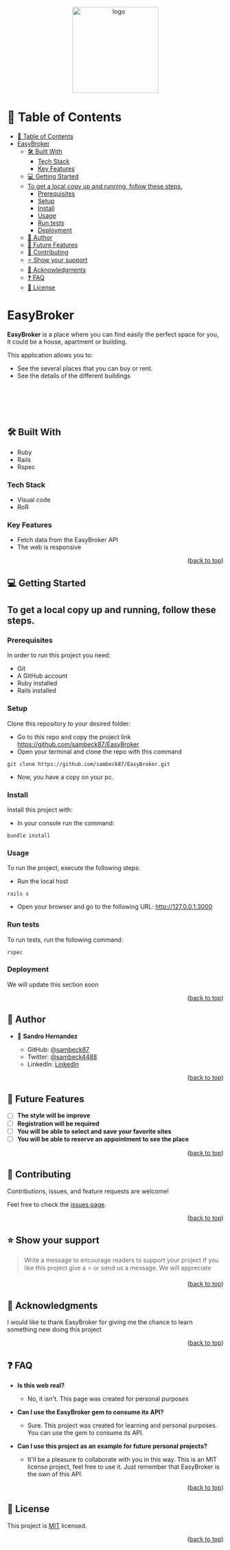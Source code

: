 <a name="readme-top"></a>

<div align="center">
  <img src="https://cdn.easybroker.com/assets/product/logos/logo-stacked-white-6f371498aca1bf1b01d4148c40d6fa0cefe6771d3dd0e16e09bf5b006210be24.svg" alt="logo" width="200"  height="auto" />
  <br/>
</div>

<!-- TABLE OF CONTENTS -->

# 📗 Table of Contents

- [📗 Table of Contents](#-table-of-contents)
- [EasyBroker ](#easybroker-)
  - [🛠 Built With ](#-built-with-)
    - [Tech Stack ](#tech-stack-)
    - [Key Features ](#key-features-)
  - [💻 Getting Started ](#-getting-started-)
  - [To get a local copy up and running, follow these steps.](#to-get-a-local-copy-up-and-running-follow-these-steps)
    - [Prerequisites](#prerequisites)
    - [Setup](#setup)
    - [Install](#install)
    - [Usage](#usage)
    - [Run tests](#run-tests)
    - [Deployment](#deployment)
  - [👥 Author ](#-author-)
  - [🔭 Future Features ](#-future-features-)
  - [🤝 Contributing ](#-contributing-)
  - [⭐️ Show your support ](#️-show-your-support-)
  - [🙏 Acknowledgments ](#-acknowledgments-)
  - [❓ FAQ ](#-faq-)
  - [📝 License ](#-license-)

<!-- PROJECT DESCRIPTION -->

# EasyBroker <a name="about-project"></a>


**EasyBroker** is a place where you can find easily the perfect space for you, it could be a house, apartment or building.

This application allows you to:

- See the several places that you can buy or rent.
- See the details of the different buildings

 <br></br>

<br>

## 🛠 Built With <a name="built-with"></a>
- Ruby
- Rails
- Rspec


### Tech Stack <a name="tech-stack"></a>
- Visual code
- RoR

<!-- Features -->

### Key Features <a name="key-features"></a>

- Fetch data from the EasyBroker API
- The web is responsive

<p align="right">(<a href="#readme-top">back to top</a>)</p>



<!-- GETTING STARTED -->

## 💻 Getting Started <a name="getting-started"></a>

 ## To get a local copy up and running, follow these steps.

### Prerequisites

In order to run this project you need:

- Git
- A GitHub account
- Ruby installed
- Rails installed

### Setup

Clone this repository to your desired folder:

- Go to this repo and copy the project link
        https://github.com/sambeck87/EasyBroker
- Open your terminal and clone the repo with this command
```
git clone https://github.com/sambeck87/EasyBroker.git
```
- Now, you have a copy on your pc.


### Install

Install this project with:

- In your console run the command:
```
bundle install
```


### Usage

To run the project, execute the following steps:

- Run the local host
```
rails s
```
- Open your browser and go to the following URL:
http://127.0.0.1:3000

### Run tests

To run tests, run the following command:
```
rspec

```

### Deployment

We will update this section soon

<p align="right">(<a href="#readme-top">back to top</a>)</p>

<!-- AUTHORS -->

## 👥 Author <a name="authors"></a>


- 👤 **Sandro Hernandez**

  - GitHub: [@sambeck87](https://github.com/sambeck87)
  - Twitter: [@sambeck4488](https://twitter.com/sambeck4488)
  - LinkedIn: [LinkedIn](https://www.linkedin.com/in/sandro-israel-hern%C3%A1ndez-zamora-899386a4/)


<p align="right">(<a href="#readme-top">back to top</a>)</p>

<!-- FUTURE FEATURES -->

## 🔭 Future Features <a name="future-features"></a>

- [ ] **The style will be improve**
- [ ] **Registration will be required**
- [ ] **You will be able to select and save your favorite sites**
- [ ] **You will be able to reserve an appointment to see the place**

<p align="right">(<a href="#readme-top">back to top</a>)</p>

<!-- CONTRIBUTING -->

## 🤝 Contributing <a name="contributing"></a>

Contributions, issues, and feature requests are welcome!

Feel free to check the [issues page](https://github.com/sambeck87/EasyBroker/issues).

<p align="right">(<a href="#readme-top">back to top</a>)</p>

<!-- SUPPORT -->

## ⭐️ Show your support <a name="support"></a>

> Write a message to encourage readers to support your project
If you like this project give a ⭐️ or send us a message. We will appreciate

<p align="right">(<a href="#readme-top">back to top</a>)</p>

<!-- ACKNOWLEDGEMENTS -->

## 🙏 Acknowledgments <a name="acknowledgements"></a>

I would like to thank EasyBroker for giving me the chance to learn something new doing this project

<p align="right">(<a href="#readme-top">back to top</a>)</p>

<!-- FAQ (optional) -->

## ❓ FAQ <a name="faq"></a>

- **Is this web real?**

  - No, it isn't. This page was created for personal purposes

- **Can I use the EasyBroker gem to consume its API?**

  - Sure. This project was created for learning and personal purposes. You can use the gem to consume its API.

- **Can I use this project as an example for future personal projects?**
  - It'll be a pleasure to collaborate with you in this way. This is an MIT license project, feel free to use it. Just remember that EasyBroker is the own of this API.

<p align="right">(<a href="#readme-top">back to top</a>)</p>

<!-- LICENSE -->

## 📝 License <a name="license"></a>

This project is [MIT](./LICENSE) licensed.

<p align="right">(<a href="#readme-top">back to top</a>)</p>

